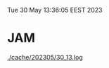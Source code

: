 Tue 30 May 13:36:05 EEST 2023
# JAM
<a href='./cache/202305/30_13.log'>./cache/202305/30_13.log</a>
